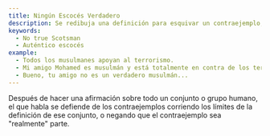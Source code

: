 ```yaml
---
title: Ningún Escocés Verdadero
description: Se redibuja una definición para esquivar un contraejemplo, o se lo extrae del conjunto definido.
keywords:
  - No true Scotsman
  - Auténtico escocés
example:
  - Todos los musulmanes apoyan al terrorismo.
  - Mi amigo Mohamed es musulmán y está totalmente en contra de los terroristas.
  - Bueno, tu amigo no es un verdadero musulmán...
---
```

Después de hacer una afirmación sobre todo un conjunto o grupo humano, el que habla se defiende de los contraejemplos corriendo los límites de la definición de ese conjunto, o negando que el contraejemplo sea "realmente" parte.
